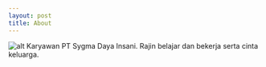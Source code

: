 ```yaml
---
layout: post
title: About
---
```


![alt](https://i0.wp.com/bondan.my.id/wp-content/uploads/2021/08/Bondan-Murdani-Soleh.jpg)
Karyawan PT Sygma Daya Insani. Rajin belajar dan bekerja serta cinta keluarga.
